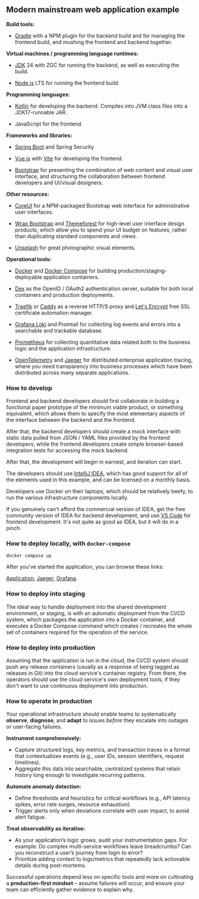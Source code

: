 ## Modern mainstream web application example

**Build tools:**

* [Gradle](https://www.gradle.org/) with a NPM plugin for the backend build and for
  managing the frontend build, and mushing the frontend and backend together.

**Virtual machines / programming language runtimes:**

* [JDK](https://adoptium.net/) 24 with ZGC
  for running the backend, as well as executing the build.

* [Node.js](https://nodejs.org/en/) LTS
  for running the frontend build.

**Programming languages:**

* [Kotlin](https://kotlinlang.org/)
  for developing the backend. Compiles into JVM class files into a JDK17-runnable JAR.

* JavaScript for the frontend.

**Frameworks and libraries:**

* [Spring Boot](https://projects.spring.io/spring-boot/)
  and Spring Security

* [Vue.js](https://vuejs.org/)
  with [Vite](https://vitejs.dev/) for developing the frontend.
  
* [Bootstrap](https://getbootstrap.com/)
  for presenting the combination of web content and visual user interface,
  and structuring the collaboration between frontend developers and UI/visual designers.

**Other resources:**

* [CoreUI](https://coreui.io/)
  for a NPM-packaged Bootstrap web interface for administrative user interfaces.

* [Wrap Bootstrap](https://wrapbootstrap.com/) and [Themeforest](https://themeforest.net/)
  for high-level user interface design products, which allow you to spend your
  UI budget on features, rather than duplicating standard components and views.

* [Unsplash](https://unsplash.com/) for great photographic visual elements.

**Operational tools:**

* [Docker](https://www.docker.com/) and
  [Docker Compose](https://docs.docker.com/compose/)
  for building production/staging-deployable application containers.
  
* [Dex](https://dexidp.io/)
  as the OpenID / OAuth2 authentication server, suitable for both 
  local containers and production deployments.

* [Traefik](https://traefik.io/) or 
  [Caddy](https://caddyserver.com/) as a reverse HTTP/S proxy and
  [Let's Encrypt](https://letsencrypt.org/) free SSL certificate automation manager.

* [Grafana Loki](https://grafana.com/oss/loki/) and Promtail
  for collecting log events and errors into a searchable and trackable database.
  
* [Prometheus](https://prometheus.io/) for collecting quantitative data related both
  to the business logic and the application infrastructure.

* [OpenTelemetry](https://opentelemetry.io/) and
  [Jaeger](https://www.jaegertracing.io/)
  for distributed enterprise application tracing, where you need transparency into
  business processes which have been distributed across many separate applications.

### How to develop

Frontend and backend developers should first collaborate in building a functional paper
prototype of the minimum viable product, or something equivalent, which allows them to
specify the most elementary aspects of the interface between the backend and the frontend.

After that, the backend developers should create a mock interface with static data pulled
from JSON / YAML files provided by the frontend developers, while the frontend developers
create simple browser-based integration tests for accessing the mock backend.

After that, the development will begin in earnest, and iteration can start.

The developers should use [IntelliJ IDEA](https://www.jetbrains.com/idea/), which has good
support for all of the elements used in this example, and can be licensed on a monthly basis.

Developers use Docker on their laptops, which should be relatively beefy, to run the various
infrastructure components locally.

If you genuinely can't afford the commercial version of IDEA, get the free community
version of IDEA for backend development, and use [VS Code](https://code.visualstudio.com/)
for frontend development. It's not quite as good as IDEA, but it will do in a pinch.

### How to deploy locally, with `docker-compose`

    docker compose up

After you've started the application, you can browse these links:

[Application](http://localhost:20080/),
[Jaeger](http://localhost:26686/search),
[Grafana](http://localhost:23000/).

### How to deploy into staging

The ideal way to handle deployment into the shared development environment, or staging,
is with an automatic deployment from the CI/CD system, which packages the application into
a Docker container, and executes a Docker Compose command which creates / recreates the
whole set of containers required for the operation of the service.

### How to deploy into production

Assuming that the application is run in the cloud, the CI/CD system should push any release
containers (usually as a response of being tagged as releases in Git) into the cloud service's
container registry. From there, the operators should use the cloud service's own deployment
tools, if they don't want to use continuous deployment into production.

### How to operate in production

Your operational infrastructure should enable teams to systematically 
**observe**, **diagnose**, and **adapt** to issues *before* they escalate into outages 
or user-facing failures.  

**Instrument comprehensively:**  
- Capture structured logs, key metrics, and transaction traces in a format 
  that contextualizes events (e.g., user IDs, session identifiers, request timelines).  
- Aggregate this data into searchable, centralized systems that retain history long 
  enough to investigate recurring patterns.  

**Automate anomaly detection:**  
- Define thresholds and heuristics for critical workflows (e.g., API latency spikes, 
  error rate surges, resource exhaustion).  
- Trigger alerts only when deviations correlate with user impact, to avoid alert fatigue.  

**Treat observability as iterative:**  
- As your application’s logic grows, audit your instrumentation gaps. 
  For example: Do complex multi-service workflows leave breadcrumbs? 
  Can you reconstruct a user’s journey from login to error?  
- Prioritize adding context to logs/metrics that repeatedly lack actionable details 
  during post-mortems.  

Successful operations depend less on specific tools and more on cultivating a 
**production-first mindset** – assume failures *will* occur, and ensure your team can
efficiently gather evidence to explain why.
